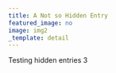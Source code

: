 ```yaml
---
title: A Not so Hidden Entry
featured_image: no
image: img2
_template: detail
---
```

Testing hidden entries 3




